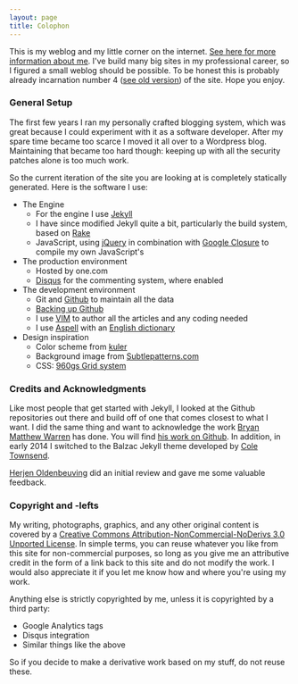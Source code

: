 ```yaml
---
layout: page
title: Colophon
---
```


This is my weblog and my little corner on the internet. [See here for more
information about me]({{site.baseurl}}/about.html). I've build many big sites
in my professional career, so I figured a small weblog should be possible. To
be honest this is probably already incarnation number 4 ([see old
version]({{site.baseurl}}/perma/2006/03/05/welcome-to-v3-blog)) of
the site. Hope you enjoy.

### General Setup
The first few years I ran my personally crafted blogging system, which was
great because I could experiment with it as a software developer. After my
spare time became too scarce I moved it all over to a Wordpress blog.
Maintaining that became too hard though: keeping up with all the security
patches alone is too much work.

So the current iteration of the site you are looking at is completely
statically generated. Here is the software I use:

* The Engine
    * For the engine I use [Jekyll](https://github.com/mojombo/jekyll)
    * I have since modified Jekyll quite a bit, particularly the build system, based on [Rake](http://martinfowler.com/articles/rake.html)
    * JavaScript, using [jQuery](http://jquery.com/) in combination with [Google Closure](http://code.google.com/closure/) to compile my own JavaScript's
* The production environment
    * Hosted by one.com
    * [Disqus](http://disqus.com/) for the commenting system, where enabled
* The development environment
    * Git and [Github](https://github.com/ojilles/jilles.net/) to maintain all the data
    * [Backing up Github](http://paltman.com/2008/11/02/backup-script-for-github/)
    * I use [VIM](http://www.vim.org) to author all the articles and any coding needed
    * I use [Aspell](http://aspell.net/man-html/) with an [English dictionary](ftp://ftp.gnu.org/gnu/aspell/dict/en/)
* Design inspiration
    * Color scheme from [kuler](http://kuler.adobe.com/#themeID/1344020)
    * Background image from [Subtlepatterns.com](http://subtlepatterns.com/)
    * CSS: [960gs Grid system](http://960.gs/)

### Credits and Acknowledgments
Like most people that get started with Jekyll, I looked at the Github
repositories out there and build off of one that comes closest to what I want.
I did the same thing and want to acknowledge the work [Bryan Matthew
Warren](http://coffeecomrade.com/) has done. You will find [his work on
Github](https://github.com/haircut/coffeecomrade.com). In addition, in early
2014 I switched to the Balzac Jekyll theme developed by [Cole
Townsend](https://twitter.com/twnsndco).

[Herjen Oldenbeuving](http://www.herjen.nl) did an initial review and gave me
some valuable feedback.

### Copyright and -lefts
My writing, photographs, graphics, and any other original content is covered by
a [Creative Commons Attribution-NonCommercial-NoDerivs 3.0 Unported License](http://creativecommons.org/licenses/by-nc-nd/3.0/).
In simple terms, you can reuse whatever you like from this site for
non-commercial purposes, so long as you give me an attributive credit in the
form of a link back to this site and do not modify the work. I would also
appreciate it if you let me know how and where you're using my work.

Anything else is strictly copyrighted by me, unless it is copyrighted by a
third party:

* Google Analytics tags
* Disqus integration
* Similar things like the above

So if you decide to make a derivative work based on my stuff, do not reuse
these.
